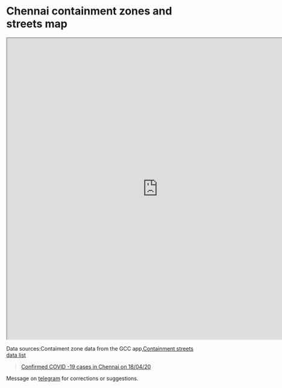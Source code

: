 <html>
<head>
</head>  
<body>

<h1>Chennai containment zones and streets map</h1>

<iframe src="https://www.google.co.in/maps/d/u/0/embed?mid=1cB9aB7wFszdzKCsBR45bZE6A6gxs3hIz" width="800" height="800"></iframe>

<p>Data sources:Contaiment zone data from the GCC app,<a href="https://imgur.com/a/RNyuJiz">Containment streets data list</a></p>



<blockquote class="imgur-embed-pub" lang="en" data-id="a/KiZTnez"  ><a href="//imgur.com/a/KiZTnez">Confirmed COVID -19 cases in Chennai on 18/04/20</a></blockquote><script async src="//s.imgur.com/min/embed.js" charset="utf-8"></script>

<p>Message on <a href="https://t.me/elseasama">telegram</a> for corrections or suggestions.</p>
</body>
</html>


